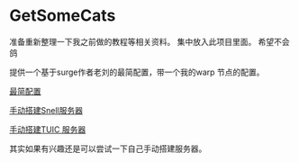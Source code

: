 # GetSomeCats
准备重新整理一下我之前做的教程等相关资料。
集中放入此项目里面。
希望不会鸽

提供一个基于surge作者老刘的最简配置，带一个我的warp 节点的配置。

[最简配置](/https://github.com/Zeaphyou/GetSomeCats/blob/Surge/A%20easy%20Surge%20config.conf)

[手动搭建Snell服务器](/https://github.com/Zeaphyou/GetSomeCats/blob/Surge/%E7%AE%80%E5%8D%95%E6%90%AD%E5%BB%BASnell%E6%9C%8D%E5%8A%A1)

[手动搭建TUIC 服务器](/https://github.com/Zeaphyou/GetSomeCats/blob/Surge/%E7%AE%80%E5%8D%95%E6%90%AD%E5%BB%BATUIC%E6%9C%8D%E5%8A%A1)

其实如果有兴趣还是可以尝试一下自己手动搭建服务器。
